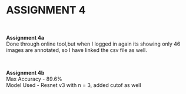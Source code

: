 # ASSIGNMENT 4
<br>

**Assignment 4a**
<br>
Done through online tool,but when I logged in again its showing only 46 images are annotated, so I have linked the csv file as well.

<br>

**Assignment 4b**
<br>
Max Accuracy - 89.6%
<br>
Model Used - Resnet v3 with n = 3, added cutof as well

